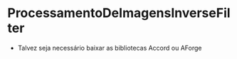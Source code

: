 # ProcessamentoDeImagensInverseFilter

- Talvez seja necessário baixar as bibliotecas Accord ou AForge
